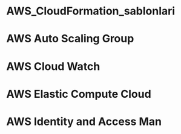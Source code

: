 # AWS_CloudFormation_sablonlari
# AWS Auto Scaling Group
# AWS Cloud Watch
# AWS Elastic Compute Cloud
# AWS Identity and Access Man
